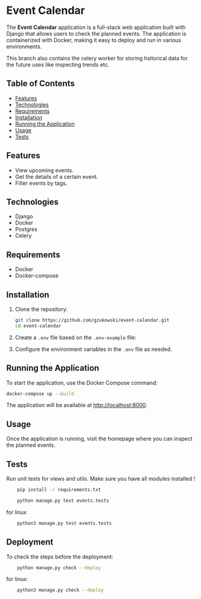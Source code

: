 # Event Calendar

The **Event Calendar** application is a full-stack web application built with Django that allows users to check the planned events. The application is containerized with Docker, making it easy to deploy and run in various environments.

This branch also contains the celery worker for storing hsitorical data for the future uses like inspecting trends etc.

## Table of Contents

- [Features](#features)
- [Technologies](#technologies)
- [Requirements](#requirements)
- [Installation](#installation)
- [Running the Application](#running-the-application)
- [Usage](#usage)
- [Tests](#tests)


## Features

- View upcoming events.
- Get the details of a certain event.
- Filter events by tags.

## Technologies

- Django
- Docker
- Postgres
- Celery

## Requirements

- Docker
- Docker-compose

## Installation

1. Clone the repository:

   ```bash
   git clone https://github.com/gzukowski/event-calendar.git
   cd event-calendar
   ```

2. Create a `.env` file based on the `.env-example` file:


3. Configure the environment variables in the `.env` file as needed.

## Running the Application

To start the application, use the Docker Compose command:

```bash
docker-compose up --build
```

The application will be available at [http://localhost:8000](http://localhost:8000).

## Usage

Once the application is running, visit the homepage where you can inspect the planned events.

## Tests
Run unit tests for views and utils. Make sure you have all modules installed !

```bash
    pip install -r requirements.txt
```

```bash
    python manage.py test events.tests
```

for linux

```bash
    python3 manage.py test events.tests
```

## Deployment
To check the steps before the deployment:

```bash
    python manage.py check --deploy
```
for linux:

```bash
    python3 manage.py check --deploy
```